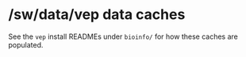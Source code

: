 /sw/data/vep data caches
========================

See the `vep` install READMEs under `bioinfo/` for how these caches are populated.
